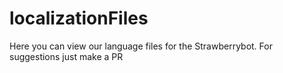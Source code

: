 # localizationFiles
Here you can view our language files for the Strawberrybot. For suggestions just make a PR
